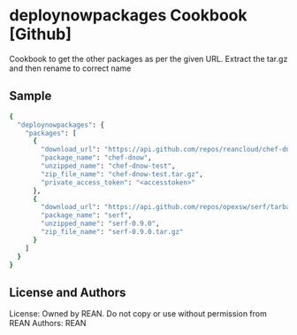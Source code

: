 deploynowpackages Cookbook [Github]
=====================
Cookbook to get the other packages as per the given URL. 
Extract the tar.gz and then rename to correct name

Sample
------------------
```sh
{
  "deploynowpackages": {
    "packages": [
      {
        "download_url": "https://api.github.com/repos/reancloud/chef-dnow/tarball/test",
        "package_name": "chef-dnow",
        "unzipped_name": "chef-dnow-test",
        "zip_file_name": "chef-dnow-test.tar.gz",
        "private_access_token": "<accesstoken>"
      },
      {
        "download_url": "https://api.github.com/repos/opexsw/serf/tarball/0.9.0",
        "package_name": "serf",
        "unzipped_name": "serf-0.9.0",
        "zip_file_name": "serf-0.9.0.tar.gz"
      }
    ]
  }
}
```
License and Authors
-------------------
License: Owned by REAN. Do not copy or use without permission from REAN
Authors: REAN

